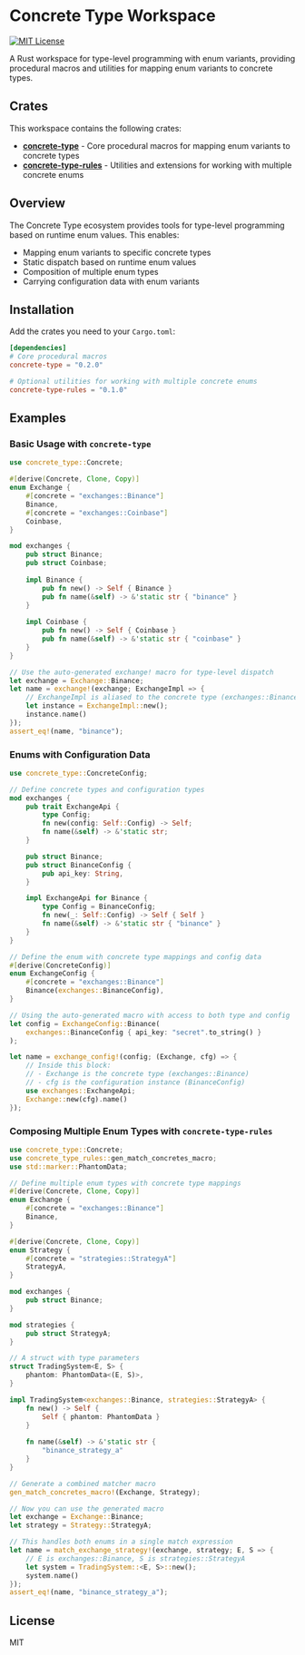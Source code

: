 # Concrete Type Workspace

[![MIT License](https://img.shields.io/badge/license-MIT-blue.svg)](https://github.com/justastream/concrete-type/blob/main/LICENSE)

A Rust workspace for type-level programming with enum variants, providing procedural macros and utilities for mapping enum variants to concrete types.

## Crates

This workspace contains the following crates:

- [**concrete-type**](./concrete-type/README.md) - Core procedural macros for mapping enum variants to concrete types
- [**concrete-type-rules**](./concrete-type-rules/README.md) - Utilities and extensions for working with multiple concrete enums

## Overview

The Concrete Type ecosystem provides tools for type-level programming based on runtime enum values. This enables:

- Mapping enum variants to specific concrete types
- Static dispatch based on runtime enum values
- Composition of multiple enum types
- Carrying configuration data with enum variants

## Installation

Add the crates you need to your `Cargo.toml`:

```toml
[dependencies]
# Core procedural macros
concrete-type = "0.2.0"

# Optional utilities for working with multiple concrete enums
concrete-type-rules = "0.1.0"
```

## Examples

### Basic Usage with `concrete-type`

```rust
use concrete_type::Concrete;

#[derive(Concrete, Clone, Copy)]
enum Exchange {
    #[concrete = "exchanges::Binance"]
    Binance,
    #[concrete = "exchanges::Coinbase"]
    Coinbase,
}

mod exchanges {
    pub struct Binance;
    pub struct Coinbase;
    
    impl Binance {
        pub fn new() -> Self { Binance }
        pub fn name(&self) -> &'static str { "binance" }
    }
    
    impl Coinbase {
        pub fn new() -> Self { Coinbase }
        pub fn name(&self) -> &'static str { "coinbase" }
    }
}

// Use the auto-generated exchange! macro for type-level dispatch
let exchange = Exchange::Binance;
let name = exchange!(exchange; ExchangeImpl => {
    // ExchangeImpl is aliased to the concrete type (exchanges::Binance)
    let instance = ExchangeImpl::new();
    instance.name()
});
assert_eq!(name, "binance");
```

### Enums with Configuration Data

```rust
use concrete_type::ConcreteConfig;

// Define concrete types and configuration types
mod exchanges {
    pub trait ExchangeApi {
        type Config;
        fn new(config: Self::Config) -> Self;
        fn name(&self) -> &'static str;
    }

    pub struct Binance;
    pub struct BinanceConfig {
        pub api_key: String,
    }

    impl ExchangeApi for Binance {
        type Config = BinanceConfig;
        fn new(_: Self::Config) -> Self { Self }
        fn name(&self) -> &'static str { "binance" }
    }
}

// Define the enum with concrete type mappings and config data
#[derive(ConcreteConfig)]
enum ExchangeConfig {
    #[concrete = "exchanges::Binance"]
    Binance(exchanges::BinanceConfig),
}

// Using the auto-generated macro with access to both type and config
let config = ExchangeConfig::Binance(
    exchanges::BinanceConfig { api_key: "secret".to_string() }
);

let name = exchange_config!(config; (Exchange, cfg) => {
    // Inside this block:
    // - Exchange is the concrete type (exchanges::Binance)
    // - cfg is the configuration instance (BinanceConfig)
    use exchanges::ExchangeApi;
    Exchange::new(cfg).name()
});
```

### Composing Multiple Enum Types with `concrete-type-rules`

```rust
use concrete_type::Concrete;
use concrete_type_rules::gen_match_concretes_macro;
use std::marker::PhantomData;

// Define multiple enum types with concrete type mappings
#[derive(Concrete, Clone, Copy)]
enum Exchange {
    #[concrete = "exchanges::Binance"]
    Binance,
}

#[derive(Concrete, Clone, Copy)]
enum Strategy {
    #[concrete = "strategies::StrategyA"]
    StrategyA,
}

mod exchanges {
    pub struct Binance;
}

mod strategies {
    pub struct StrategyA;
}

// A struct with type parameters
struct TradingSystem<E, S> {
    phantom: PhantomData<(E, S)>,
}

impl TradingSystem<exchanges::Binance, strategies::StrategyA> {
    fn new() -> Self {
        Self { phantom: PhantomData }
    }
    
    fn name(&self) -> &'static str {
        "binance_strategy_a"
    }
}

// Generate a combined matcher macro
gen_match_concretes_macro!(Exchange, Strategy);

// Now you can use the generated macro
let exchange = Exchange::Binance;
let strategy = Strategy::StrategyA;

// This handles both enums in a single match expression
let name = match_exchange_strategy!(exchange, strategy; E, S => {
    // E is exchanges::Binance, S is strategies::StrategyA
    let system = TradingSystem::<E, S>::new();
    system.name()
});
assert_eq!(name, "binance_strategy_a");
```

## License

MIT